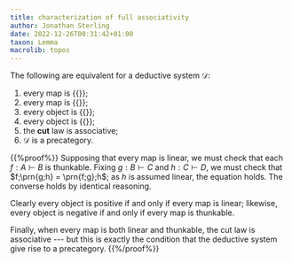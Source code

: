 ```yaml
---
title: characterization of full associativity
author: Jonathan Sterling
date: 2022-12-26T00:31:42+01:00
taxon: Lemma
macrolib: topos
---
```


The following are equivalent for a deductive system $\mathcal{D}$:

1. every map is {{<cref dpl-0004 linear>}};
2. every map is {{<cref dpl-0004 thunkable>}};
3. every object is {{<cref dpl-0005 positive>}};
5. every object is {{<cref dpl-0005 negative>}};
6. the **cut** law is associative;
7. $\mathcal{D}$ is a precategory.

{{%proof%}}
Supposing that every map is linear, we must check that each $f:A\vdash B$ is thunkable. Fixing $g:B\vdash C$ and $h:C\vdash D$, we must check that $f;\prn{g;h} = \prn{f;g};h$; as $h$ is assumed linear, the equation holds. The converse holds by identical reasoning.

Clearly every object is positive if and only if every map is linear; likewise, every object is negative if and only if every map is thunkable.

Finally, when every map is both linear and thunkable, the cut law is associative --- but this is exactly the condition that the deductive system give rise to a precategory.
{{%/proof%}}
